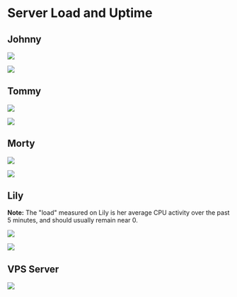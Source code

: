 # Server Load and Uptime

## Johnny

![](https://www.heliohost.org/load/server_load_johnny.gif)

![](https://www.heliohost.org/load/server_uptime_johnny.gif)

## Tommy

![](https://heliohost.org/load/server_load_tommy.gif)

![](https://heliohost.org/load/server_uptime_tommy.gif)

## Morty

![](https://heliohost.org/load/server_load_morty.gif)

![](https://heliohost.org/load/server_uptime_morty.gif)

## Lily

**Note:** The "load" measured on Lily is her average CPU activity over the past 5 minutes, and should usually remain near 0.

![](https://www.heliohost.org/load/server_load_lily.gif)

![](https://www.heliohost.org/load/server_uptime_lily.gif)

## VPS Server

![](https://heliohost.org/load/server_uptime_vps.gif)